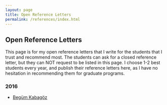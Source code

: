 ```yaml
---
layout: page
title: Open Reference Letters
permalink: /references/index.html
---
```


## Open Reference Letters

This page is for my open reference letters that I write for the students that I trust and recommend most. The students can ask for a closed reference letter, but they can NOT request to be listed in this page. I choose 1-2 best students every year, and publish their reference letters here, as I have no hesitation in recommending them for graduate programs.



### 2016

* [Begüm Kabagöz](/references/begum)
